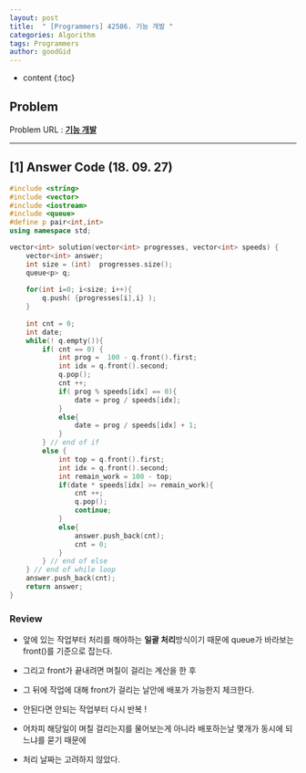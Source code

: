 ```yaml
---
layout: post
title:  " [Programmers] 42586. 기능 개발 "
categories: Algorithm
tags: Programmers
author: goodGid
---
```

* content
{:toc}

## Problem 
Problem URL : **[기능 개발](https://programmers.co.kr/learn/courses/30/lessons/42586)**








---

## [1] Answer Code (18. 09. 27)

``` cpp
#include <string>
#include <vector>
#include <iostream>
#include <queue>
#define p pair<int,int>
using namespace std;

vector<int> solution(vector<int> progresses, vector<int> speeds) {
    vector<int> answer;
    int size = (int)  progresses.size();
    queue<p> q;
    
    for(int i=0; i<size; i++){
        q.push( {progresses[i],i} );
    }
    
    int cnt = 0;
    int date;
    while(! q.empty()){
        if( cnt == 0) {
            int prog =  100 - q.front().first;
            int idx = q.front().second;
            q.pop();
            cnt ++;
            if( prog % speeds[idx] == 0){
                date = prog / speeds[idx];
            }
            else{
                date = prog / speeds[idx] + 1;
            }
        } // end of if
        else {
            int top = q.front().first;
            int idx = q.front().second;
            int remain_work = 100 - top;
            if(date * speeds[idx] >= remain_work){
                cnt ++;
                q.pop();
                continue;
            }
            else{
                answer.push_back(cnt);
                cnt = 0;
            }
        } // end of else
    } // end of while loop
    answer.push_back(cnt);
    return answer;
}
```

### Review

* 앞에 있는 작업부터 처리를 해야하는 **일괄 처리**방식이기 때문에 queue가 바라보는 front()를 기준으로 잡는다.

* 그리고 front가 끝내려면 며칠이 걸리는 계산을 한 후 

* 그 뒤에 작업에 대해 front가 걸리는 날안에 배포가 가능한지 체크한다.

* 안된다면 안되는 작업부터 다시 반복 ! 

* 어차피 해당일이 며칠 걸리는지를 물어보는게 아니라 배포하는날 몇개가 동시에 되느냐를 묻기 때문에

* 처리 날짜는 고려하지 않았다.